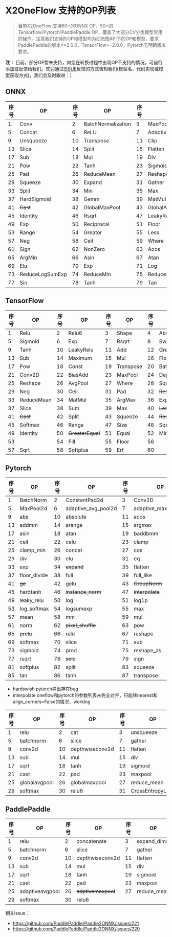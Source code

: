 # X2OneFlow 支持的OP列表

> 目前X2OneFlow 支持60+的ONNX OP，50+的Tensorflow/Pytorch/PaddlePaddle OP，覆盖了大部分CV分类模型常用的操作。注意我们支持的OP和模型均为动态图API下的OP和模型，要求PaddlePaddle的版本>=2.0.0，TensorFlow>=2.0.0，Pytorch无明确版本要求。

**注：** 目前，部分OP暂未支持，如您在转换过程中出现OP不支持的情况，可自行添加或反馈给我们。欢迎通过[ISSUE](https://github.com/Oneflow-Inc/oneflow_convert_tools/issues/new)反馈的方式告知我们(模型名，代码实现或模型获取方式)，我们会及时跟进：）



## ONNX

| 序号 | OP | 序号 | OP | 序号 | OP | 序号 | OP |
|------|------|------|------|------|------|------|------|
| 1  | Conv      | 2 |BatchNormalization| 3  |    MaxPool    | 4 | AveragePool|
| 5  | Concat    | 6 |   ReLU           | 7  |AdaptiveMaxPool| 8 | Softmax    |
| 9  | Unsqueeze | 10 | Transpose       | 11 | Clip          | 12 | Gather    |
| 13 | Slice     | 14 | Split           | 15 | Flatten       | 16 | Add       |
| 17 | Sub       | 18 | Mul             | 19 | Div           | 20 |Sqrt       |
| 21 |Pow        | 22 | Tanh            | 23 | Sigmoid       | 24 | Cast      |
| 25 | Pad       | 26 | ReduceMean      | 27 | Reshape       | 28 | AdaptiveAvgPool|
|29 | Squeeze    | 30 | Expand          | 31 | Gather        | 32 | Slice   |
|33 | Split      | 34 | Min             | 35 | Max           | 36 | Constant |
|37 | HardSigmoid| 38 | Gemm            | 39 | MatMul        | 40 | Erf      |
|41 | ~~Cast~~   | 42 | GlobalMaxPool   | 43 | GlobalAveragePool |44|ReduceMax|
|45 | Identity   | 46 | Rsqrt           | 47 | LeakyRelu     | 48 | Abs       |
|49 | Exp        | 50 | Reciprocal      | 51 | Floor         | 52 | ArgMax    |
|53 | Range      | 54 | Greator         | 55 | Less          | 56 | Softplus  |
|57 | Neg        | 58 | Ceil            | 59 | Where         | 60 | Equal     |
|61 | Sign       | 62 | NonZero         | 63 | Acos          | 64 | Acosh     |
|65 | ArgMin     | 66 | Asin            | 67 | Atan          | 68 | Cos       |
|69 | Elu        | 70 | Exp             | 71 | Log           | 72 | LogSoftmax|
|73 |ReduceLogSumExp|74| ReduceMin      | 75 | ReduceProd    | 76 | Round     |
|77 | Sin        | 78 | Tanh            | 79 |Tan            |


## TensorFlow


| 序号 | OP | 序号 | OP | 序号 | OP | 序号 | OP |
|------|------|------|------|------|------|------|------|
| 1  | Relu             | 2  | Relu6          | 3  | Shape          | 4  | Abs                   |
| 5  | Sigmoid          | 6  | Exp            | 7  | Rsqrt          | 8  | Swish                 |
| 9  | Tanh             | 10 | LeakyRelu      | 11 | Add            | 12 | Greater               |
| 13 | Sub              | 14 | Maximum        | 15 | Mul            | 16 | FloorDiv              |
| 17 | Pow              | 18 | Const          | 19 | Transpose      | 20 | BatchNormalization    |
| 21 | Conv2D           | 22 | BiasAdd        | 23 | MaxPool        | 24 | DepthwiseConv2D       |
| 25 | Reshape          | 26 | AvgPool        | 27 | Where          | 28 | SquaredDifference     |
| 29 | Neg              | 30 | Ceil           | 31 | Pad            | 32 | ~~ResizeBilinear~~    |
| 33 | ReduceMean       | 34 | MatMul         | 35 | ArgMax         | 36 | ExpandDims            |
| 37 | Slice            | 38 | Sum            | 39 | Max            | 40 | ~~LessEqual~~         |
| 41 | ~~Cast~~         | 42 | Split          | 43 | Squeeze        | 44 | ~~ResizeNearestNeighbor~~ |
| 45 | Softmax          | 46 | Range          | 47 | Size           | 48 |  Sqrt                   |
| 49 | Identity         | 50 |~~GreaterEqual~~| 51 | Equal          | 52 | Minimum               |
| 53 |                  | 54 | Fill           | 55 | Floor          | 56 |                       |
| 57 | Sqrt             | 58 | Softplus       | 59 | Erf            | 60 |                       |



## Pytorch

| 序号 | OP | 序号 | OP | 序号 | OP | 序号 | OP |
|------|------|------|------|------|------|------|------|
| 1 | BatchNorm | 2 |  ConstantPad2d       | 3 | Conv2D              | 4 | Dropout   |
| 5 | MaxPool2d | 6 |  adaptive_avg_pool2d | 7 | adaptive_max_pool2d | 8 | AvgPool2d |
| 9 | abs       | 10|  absolute            | 11| acos                | 12 | add      |
| 13| addmm     | 14|  arange              | 15| argmax              | 16 | argmin   |
| 17| asin      | 18|  atan                | 19| baddbmm             | 20 | cat      |
| 21| ceil      | 22|  ~~celu~~            | 23| clamp               | 24 | clamp_max|
| 25| clamp_min | 26| concat               | 27| cos                 | 28 | ~~cumsum~~|
| 29| div       | 30| elu                  | 31| eq                  | 32 | erf      |
| 33| exp       | 34| ~~expand~~           | 35| flatten             | 36 | floor    |
| 37|floor_divide|38| full                 | 39| full_like           | 40 | gather   |
| 41| ~~ge~~    | 42| gelu                 | 43| ~~GroupNorm~~       | 44 |~~hardswish~~|
| 45| hardtanh  | 46| ~~instance_norm~~    | 47| ~~interpolate~~     | 48 | ~~layer_norm~~|
| 49| leaky_relu| 50| log                  | 51| log1p               | 52 | log2     |
| 53| log_softmax|54| logsumexp            | 55|  max                | 56 | min      |
| 57| mean      |58 | mm                   | 59| mul                 | 60 | neg      |
| 61| norm      | 62| ~~pixel_shuffle~~    | 63| pow                 | 64 | permute  |
| 65| ~~prelu~~ | 66| relu                 | 67| reshape             | 68 | relu6    |
| 69| softmax   | 70| slice                | 71| sub                 | 72 | sqrt     |
| 73| sigmoid   | 74| prod                 | 75| reshape_as          | 76 | round    |
| 77| rsqrt     | 78| ~~selu~~             | 79| sign                | 80 | sin      |
| 81| softplus  | 82| split                | 83| squeeze             | 84 | sum      |
| 85| tan       | 86| tanh                 | 87 | transpose          | 88 | unsqueeze|


- hardswish pytorch导出存在bug
- interpolate oneflow和pytorch的参数列表未完全对齐，只能转nearest和align_corners=False的情况，working




| 序号 | OP | 序号 | OP | 序号 | OP | 序号 | OP |
|------|------|------|------|------|------|------|------|
| 1  | relu      | 2 |cat | 3  |   unsqueeze   | 4 | transpose|
| 5  | batchnorm | 6 |slice       | 7  |   gather        | 8 | clamp|
| 9  | conv2d    | 10| depthwiseconv2d| 11| flatten      | 12| add      |
| 13 | sub       | 14| mul        | 15 | div             | 16| pow      |
| 17 | sqrt      | 18| tanh       | 19 | sigmoid         | 20| erf      |
| 21 | cast      | 22| pad        | 23 | maxpool         | 24| avgpool  |
| 25 | globalavgpool| 26| globalmaxpool | 27 | reduce_mean| 28| reshape |
| 29 | softmax   |30 | relu6      | 31 | CrossEntropyLoss |


## PaddlePaddle

| 序号 | OP | 序号 | OP | 序号 | OP | 序号 | OP |
|------|------|------|------|------|------|------|------|
| 1  | relu      | 2 |concatenate | 3  |   expand_dims   | 4 | transpose|
| 5  | batchnorm | 6 |slice       | 7  |   gather        | 8 | clip_by_value|
| 9  | conv2d    | 10| depthwiseconv2d| 11| flatten      | 12| add      |
| 13 | sub       | 14| mul        | 15 | div             | 16| pow      |
| 17 | sqrt      | 18| tanh       | 19 | sigmoid         | 20| ~~erf~~      |
| 21 | cast      | 22| pad        | 23 | maxpool         | 24| avgpool  |
| 25 | adaptiveavgpool| 26| ~~adptivemaxpool~~ | 27 | reduce_mean| 28| reshape |
| 29 | softmax   |30 | relu6      | 

相关issue：

- https://github.com/PaddlePaddle/Paddle2ONNX/issues/221
- https://github.com/PaddlePaddle/Paddle2ONNX/issues/220
